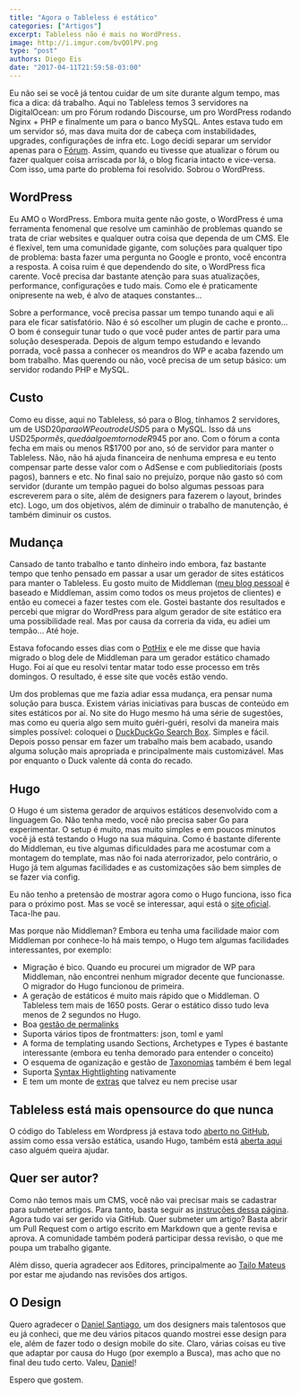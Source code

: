 ```yaml
---
title: "Agora o Tableless é estático"
categories: ["Artigos"]
excerpt: Tableless não é mais no WordPress.
image: http://i.imgur.com/bvQOlPV.png
type: "post"
authors: Diego Eis
date: "2017-04-11T21:59:58-03:00"
---
```


Eu não sei se você já tentou cuidar de um site durante algum tempo, mas fica a dica: dá trabalho. Aqui no Tableless temos 3 servidores na DigitalOcean: um pro Fórum rodando Discourse, um pro WordPress rodando Nginx + PHP e finalmente um para o banco MySQL. Antes estava tudo em um servidor só, mas dava muita dor de cabeça com instabilidades, upgrades, configurações de infra etc. Logo decidi separar um servidor apenas para o [Fórum](http://forum.tableless.com.br/). Assim, quando eu tivesse que atualizar o fórum ou fazer qualquer coisa arriscada por lá, o blog ficaria intacto e vice-versa. Com isso, uma parte do problema foi resolvido. Sobrou o WordPress.

## WordPress
Eu AMO o WordPress. Embora muita gente não goste, o WordPress é uma ferramenta fenomenal que resolve um caminhão de problemas quando se trata de criar websites e qualquer outra coisa que dependa de um CMS. Ele é flexível, tem uma comunidade gigante, com soluções para qualquer tipo de problema: basta fazer uma pergunta no Google e pronto, você encontra a resposta. A coisa ruim é que dependendo do site, o WordPress fica carente. Você precisa dar bastante atenção para suas atualizações, performance, configurações e tudo mais. Como ele é praticamente onipresente na web, é alvo de ataques constantes...

Sobre a performance, você precisa passar um tempo tunando aqui e ali para ele ficar satisfatório. Não é só escolher um plugin de cache e pronto... O bom é conseguir tunar tudo o que você puder antes de partir para uma solução desesperada. Depois de algum tempo estudando e levando porrada, você passa a conhecer os meandros do WP e acaba fazendo um bom trabalho. Mas querendo ou não, você precisa de um setup básico: um servidor rodando PHP e MySQL.

## Custo
Como eu disse, aqui no Tableless, só para o Blog, tínhamos 2 servidores, um de USD$20 para o WP e outro de USD$5 para o MySQL. Isso dá uns USD$25 por mês, que dá algo em torno de R$945 por ano. Com o fórum a conta fecha em mais ou menos R$1700 por ano, só de servidor para manter o Tableless. Não, não há ajuda financeira de nenhuma empresa e eu tento compensar parte desse valor com o AdSense e com publieditoriais (posts pagos), banners e etc. No final saio no prejuízo, porque não gasto só com servidor (durante um tempão paguei do bolso algumas pessoas para escreverem para o site, além de designers para fazerem o layout, brindes etc). Logo, um dos objetivos, além de diminuir o trabalho de manutenção, é também diminuir os custos.


## Mudança
Cansado de tanto trabalho e tanto dinheiro indo embora, faz bastante tempo que tenho pensado em passar a usar um gerador de sites estáticos para manter o Tableless. Eu gosto muito de Middleman ([meu blog pessoal](http://diegoeis.com/) é baseado e Middleman, assim como todos os meus projetos de clientes) e então eu comecei a fazer testes com ele. Gostei bastante dos resultados e percebi que migrar do WordPress para algum gerador de site estático era uma possibilidade real. Mas por causa da correria da vida, eu adiei um tempão... Até hoje.

Estava fofocando esses dias com o [PotHix](http://pothix.com/) e ele me disse que havia migrado o blog dele de Middleman para um gerador estático chamado Hugo. Foi aí que eu resolvi tentar matar todo esse processo em três domingos. O resultado, é esse site que vocês estão vendo.

Um dos problemas que me fazia adiar essa mudança, era pensar numa solução para busca. Existem várias iniciativas para buscas de conteúdo em sites estáticos por aí. No site do Hugo mesmo há uma série de sugestões, mas como eu queria algo sem muito guéri-guéri, resolvi da maneira mais simples possível: coloquei o [DuckDuckGo Search Box](https://duckduckgo.com/search_box). Simples e fácil. Depois posso pensar em fazer um trabalho mais bem acabado, usando alguma solução mais apropriada e principalmente mais customizável. Mas por enquanto o Duck valente dá conta do recado.

## Hugo
O Hugo é um sistema gerador de arquivos estáticos desenvolvido com a linguagem Go. Não tenha medo, você não precisa saber Go para experimentar. O setup é muito, mas muito simples e em poucos minutos você já está testando o Hugo na sua máquina. Como é bastante diferente do Middleman, eu tive algumas dificuldades para me acostumar com a montagem do template, mas não foi nada aterrorizador, pelo contrário, o Hugo já tem algumas facilidades e as customizações são bem simples de se fazer via config.

Eu não tenho a pretensão de mostrar agora como o Hugo funciona, isso fica para o próximo post. Mas se você se interessar, aqui está o [site oficial](https://gohugo.io/). Taca-lhe pau.

Mas porque não Middleman? Embora eu tenha uma facilidade maior com Middleman por conhece-lo há mais tempo, o Hugo tem algumas facilidades interessantes, por exemplo:

- Migração é bico. Quando eu procurei um migrador de WP para Middleman, não encontrei nenhum migrador decente que funcionasse. O migrador do Hugo funcionou de primeira.
- A geração de estáticos é muito mais rápido que o Middleman. O Tableless tem mais de 1650 posts. Gerar o estático disso tudo leva menos de 2 segundos no Hugo.
- Boa [gestão de permalinks](https://gohugo.io/extras/permalinks/)
- Suporta vários tipos de frontmatters: json, toml e yaml
- A forma de templating usando Sections, Archetypes e Types é bastante interessante (embora eu tenha demorado para entender o conceito)
- O esquema de oganização e gestão de [Taxonomias](https://gohugo.io/taxonomies/overview/) também é bem legal
- Suporta [Syntax Hightlighting](http://gohugo.io/extras/highlighting/) nativamente
- E tem um monte de [extras](https://gohugo.io/extras/) que talvez eu nem precise usar

## Tableless está mais opensource do que nunca
O código do Tableless em Wordpress já estava todo [aberto no GitHub](http://github.com/tableless/tableless), assim como essa versão estática, usando Hugo, também está [aberta aqui](http://github.com/tableless/tableless-static) caso alguém queira ajudar.

## Quer ser autor?
Como não temos mais um CMS, você não vai precisar mais se cadastrar para submeter artigos. Para tanto, basta seguir as [instruções dessa página](http://tableless.com.br/seja-um-autor/). Agora tudo vai ser gerido via GitHub. Quer submeter um artigo? Basta abrir um Pull Request com o artigo escrito em Markdown que a gente revisa e aprova. A comunidade também poderá participar dessa revisão, o que me poupa um trabalho gigante.

Além disso, queria agradecer aos Editores, principalmente ao [Tailo Mateus](http://tailomateus.github.io/) por estar me ajudando nas revisões dos artigos.

## O Design
Quero agradecer o [Daniel Santiago](http://www.danielsantiago.com.br/), um dos designers mais talentosos que eu já conheci, que me deu vários pitacos quando mostrei esse design para ele, além de fazer todo o design mobile do site. Claro, várias coisas eu tive que adaptar por causa do Hugo (por exemplo a Busca), mas acho que no final deu tudo certo. Valeu, [Daniel](http://www.danielsantiago.com.br/)!

Espero que gostem.
